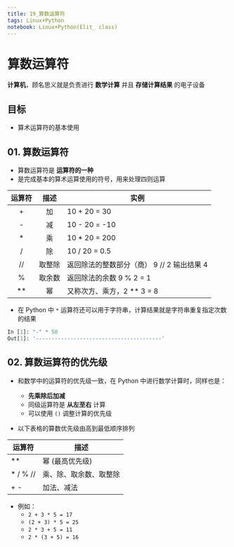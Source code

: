 ```yaml
---
title: 19_算数运算符
tags: Linux+Python
notebook: Linux+Python(Elit_ class)
---
```


# 算数运算符

**计算机**，顾名思义就是负责进行 **数学计算** 并且 **存储计算结果** 的电子设备

## 目标

* 算术运算符的基本使用

## 01. 算数运算符

* 算数运算符是 **运算符的一种**
* 是完成基本的算术运算使用的符号，用来处理四则运算

| 运算符| 描述 | 实例 |
| :---: | :---: | --- |
| + | 加 | 10 + 20 = 30 |
| - | 减 | 10 - 20 = -10 |
| * | 乘 | 10 * 20 = 200 |
| / | 除 | 10 / 20 = 0.5 |
| // | 取整除 | 返回除法的整数部分（商） 9 // 2 输出结果 4 |
| % | 取余数 | 返回除法的余数 9 % 2 = 1 |
| ** | 幂 | 又称次方、乘方，2 ** 3 = 8 |

* 在 Python 中 `*` 运算符还可以用于字符串，计算结果就是字符串重复指定次数的结果

```python
In [1]: "-" * 50
Out[1]: '----------------------------------------' 
```

## 02. 算数运算符的优先级

* 和数学中的运算符的优先级一致，在 Python 中进行数学计算时，同样也是：
    * **先乘除后加减**
    * 同级运算符是 **从左至右** 计算
    * 可以使用 `()` 调整计算的优先级

* 以下表格的算数优先级由高到最低顺序排列

| 运算符 | 描述 |
| --- | --- |
| ** | 幂 (最高优先级) |
| * / % // | 乘、除、取余数、取整除 |
| + - | 加法、减法 |

* 例如：
    * `2 + 3 * 5 = 17`
    * `(2 + 3) * 5 = 25`
    * `2 * 3 + 5 = 11`
    * `2 * (3 + 5) = 16`




